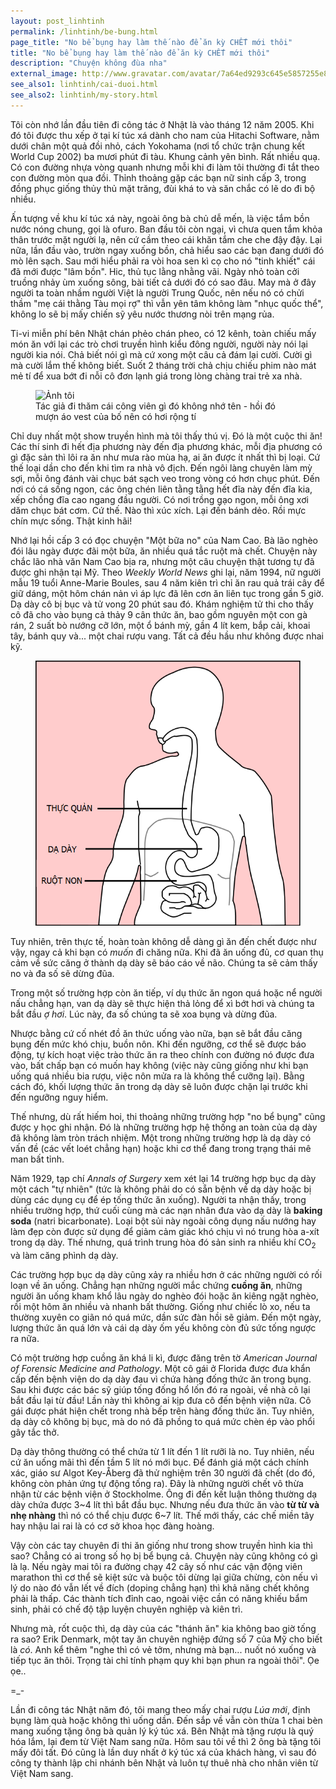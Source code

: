 ```yaml
---
layout: post_linhtinh
permalink: /linhtinh/be-bung.html
page_title: "No bể bụng hay làm thế nào để ăn kỳ CHẾT mới thôi"
title: "No bể bụng hay làm thế nào để ăn kỳ CHẾT mới thôi"
description: "Chuyện không đùa nha"
external_image: http://www.gravatar.com/avatar/7a64ed9293c645e5857255e8f2320a8d?s=292&abc=xyz
see_also1: linhtinh/cai-duoi.html
see_also2: linhtinh/my-story.html
---
```

Tôi còn nhớ lần đầu tiên đi công tác ở Nhật là vào tháng 12 năm 2005. Khi đó tôi được thu xếp ở tại kí túc xá dành cho nam của Hitachi Software, nằm dưới chân một quả đồi nhỏ, cách Yokohama (nơi tổ chức trận chung kết World Cup 2002) ba mươi phút đi tàu. Khung cảnh yên bình. Rất nhiều quạ. Có con đường nhựa vòng quanh nhưng mỗi khi đi làm tôi thường đi tắt theo con đường mòn qua đồi. Thỉnh thoảng gặp các bạn nữ sinh cấp 3, trong đồng phục giống thủy thủ mặt trăng, đùi khá to và săn chắc có lẽ do đi bộ nhiều.

Ấn tượng về khu kí túc xá này, ngoài ông bà chủ dễ mến, là việc tắm bồn nước nóng chung, gọi là ofuro. Ban đầu tôi còn ngại, vì chưa quen tắm khỏa thân trước mặt người lạ, nên cứ cầm theo cái khăn tắm che che đậy đậy. Lại nữa, lần đầu vào, trườn ngay xuống bồn, chả hiểu sao các bạn đang dưới đó mò lên sạch. Sau mới hiểu phải ra vòi hoa sen kì cọ cho nó "tinh khiết" cái đã mới được "lâm bồn". Hic, thủ tục lằng nhằng vãi. Ngày nhỏ toàn cởi truồng nhảy ùm xuống sông, bài tiết cả dưới đó có sao đâu. May mà ở đây người ta toàn nhầm người Việt là người Trung Quốc, nên nếu nó có chửi thầm "mẹ cái thằng Tàu mọi rợ" thì vẫn yên tâm không làm "nhục quốc thể", không lo sẽ bị mấy chiến sỹ yêu nước thương nòi trên mạng rủa.

Ti-vi miễn phí bên Nhật chán phẻo chán pheo, có 12 kênh, toàn chiếu mấy món ăn với lại các trò chơi truyền hình kiểu đông người, người này nói lại người kia nói. Chả biết nói gì mà cứ xong một câu cả đám lại cười. Cười gì mà cười lắm thế không biết. Suốt 2 tháng trời chả chịu chiếu phim nào mát mẻ tí để xua bớt đi nỗi cô đơn lạnh giá trong lòng chàng trai trẻ xa nhà.

<figure>
  <div class="img-container">
  <img src="/media/thi_onsite1.jpg" srcset="/media/thi_onsite1.jpg 1x, /media/thi_onsite1_2x.jpg 2x" alt="Ảnh tôi"></img>
  </div>
  <figcaption>Tác giả đi thăm cái công viên gì đó không nhớ tên - hồi đó mượn áo vest của bố nên có hơi rộng tí</figcaption>
</figure>

Chỉ duy nhất một show truyền hình mà tôi thấy thú vị. Đó là một cuộc thi ăn! Các thí sinh đi hết địa phương này đến địa phương khác, mỗi địa phương có gì đặc sản thì lôi ra ăn như mưa rào mùa hạ, ai ăn được ít nhất thì bị loại. Cứ thế loại dần cho đến khi tìm ra nhà vô địch. Đến ngôi làng chuyên làm mỳ sợi, mỗi ông đánh vài chục bát sạch veo trong vòng có hơn chục phút. Đến nơi có cá sống ngon, các ông chén liên tằng tằng hết đĩa này đến đĩa kia, xếp chồng đĩa cao ngang đầu người. Có nơi trồng gạo ngon, mỗi ông xơi dăm chục bát cơm. Cứ thế. Nào thì xúc xích. Lại đến bánh dẻo. Rồi mực chín mực sống. Thật kinh hãi!

Nhớ lại hồi cấp 3 có đọc chuyện "Một bữa no" của Nam Cao. Bà lão nghèo đói lâu ngày được đãi một bữa, ăn nhiều quá tắc ruột mà chết. Chuyện này chắc lão nhà văn Nam Cao bịa ra, nhưng một câu chuyện thật tương tự đã được ghi nhận tại Mỹ. Theo _Weekly World News_ ghi lại, năm 1994, nữ người mẫu 19 tuổi Anne-Marie Boules, sau 4 năm kiên trì chỉ ăn rau quả trái cây để giữ dáng, một hôm chán nản vì áp lực đã lên cơn ăn liên tục trong gần 5 giờ. Dạ dày cô bị bục và tử vong 20 phút sau đó. Khám nghiệm tử thi cho thấy cô đã cho vào bụng cả thảy 9 cân thức ăn, bao gồm nguyên một con gà rán, 2 suất bò nướng cỡ lớn, một ổ bánh mỳ, gần 4 lít kem, bắp cải, khoai tây, bánh quy và... một chai rượu vang. Tất cả đều hầu như không được nhai kỹ.

<figure>
  <div class="img-container" data-src="/media/stomach.png" data-alt="Dạ dày">
  <noscript><img src="/media/stomach.png" alt="Dạ dày"></img></noscript>
  </div>
</figure>

Tuy nhiên, trên thực tế, hoàn toàn không dễ dàng gì ăn đến chết được như vậy, ngay cả khi bạn có _muốn_ đi chăng nữa. Khi đã ăn uống đủ, cơ quan thụ cảm về sức căng ở thành dạ dày sẽ báo cáo về não. Chúng ta sẽ cảm thấy no và đa số sẽ dừng đũa.

Trong một số trường hợp còn ăn tiếp, ví dụ thức ăn ngon quá hoặc nể người nấu chẳng hạn, van dạ dày sẽ thực hiện thả lỏng để xì bớt hơi và chúng ta bắt đầu _ợ hơi_. Lúc này, đa số chúng ta sẽ xoa bụng và dừng đũa.

Nhược bằng cứ cố nhét đồ ăn thức uống vào nữa, bạn sẽ bắt đầu căng bụng đến mức khó chịu, buồn nôn. Khi đến ngưỡng, cơ thể sẽ được báo động, tự kích hoạt việc trào thức ăn ra theo chính con đường nó được đưa vào, bất chấp bạn có muốn hay không (việc này cũng giống như khi bạn uống quá nhiều bia rượu, việc nôn mửa ra là không thể cưỡng lại). Bằng cách đó, khối lượng thức ăn trong dạ dày sẽ luôn được chặn lại trước khi đến ngưỡng nguy hiểm.

Thế nhưng, dù rất hiếm hoi, thi thoảng những trường hợp "no bể bụng" cũng được y học ghi nhận. Đó là những trường hợp hệ thống an toàn của dạ dày đã không làm tròn trách nhiệm. Một trong những trường hợp là dạ dày có vấn đề (các vết loét chẳng hạn) hoặc khi cơ thể đang trong trạng thái mê man bất tỉnh.

Năm 1929, tạp chí _Annals of Surgery_ xem xét lại 14 trường hợp bục dạ dày một cách "tự nhiên" (tức là không phải do có sẵn bệnh về dạ dày hoặc bị dùng các dụng cụ để ép tống thức ăn xuống). Người ta nhận thấy, trong nhiều trường hợp, thứ cuối cùng mà các nạn nhân đưa vào dạ dày là __baking soda__ (natri bicarbonate). Loại bột sủi này ngoài công dụng nấu nướng hay làm đẹp còn được sử dụng để giảm cảm giác khó chịu vì nó trung hòa a-xít trong dạ dày. Thế nhưng, quá trình trung hòa đó sản sinh ra nhiều khí CO<sub>2</sub> và làm căng phình dạ dày.

Các trường hợp bục dạ dày cũng xảy ra nhiều hơn ở các những người có rối loạn về ăn uống. Chẳng hạn những người mắc chứng __cuồng ăn__, những người ăn uống kham khổ lâu ngày do nghèo đói hoặc ăn kiêng ngặt nghèo, rồi một hôm ăn nhiều và nhanh bất thường. Giống như chiếc lò xo, nếu ta thường xuyên co giãn nó quá mức, dần sức đàn hồi sẽ giảm. Đến một ngày, lượng thức ăn quá lớn và cái dạ dày ốm yếu không còn đủ sức tống ngược ra nữa.

Có một trường hợp cuồng ăn khá li kì, được đăng trên tờ _American Journal of Forensic Medicine and Pathology_. Một cô gái ở Florida được đưa khẩn cấp đến bệnh viện do dạ dày đau vì chứa hàng đống thức ăn trong bụng. Sau khi được các bác sỹ giúp tống đống hổ lốn đó ra ngoài, về nhà cô lại bắt đầu lại từ đầu! Lần này thì không ai kịp đưa cô đến bệnh viện nữa. Cô gái được phát hiện chết trong nhà bếp trên hàng đống thức ăn. Tuy nhiên, dạ dày cô không bị bục, mà do nó đã phồng to quá mức chèn ép vào phổi gây tắc thở.

Dạ dày thông thường có thể chứa từ 1 lít đến 1  lít rưỡi là no. Tuy nhiên, nếu cứ ăn uống mãi thì đến tầm 5 lít nó mới bục. Để đánh giá một cách chính xác, giáo sư Algot Key-Åberg đã thử nghiệm trên 30 người đã chết (do đó, không còn phản ứng tự động tống ra). Đây là những người chết vô thừa nhận từ các bệnh viện ở Stockholme. Ông đi đến kết luận thông thường dạ dày chứa được 3~4 lít thì bắt đầu bục. Nhưng nếu đưa thức ăn vào __từ từ và nhẹ nhàng__ thì nó có thể chịu được 6~7 lít. Thế mới thấy, các chế miền tây hay nhậu lai rai là có cơ sở khoa học đàng hoàng.

Vậy còn các tay chuyên đi thi ăn giống như trong show truyền hình kia thì sao? Chẳng có ai trong số họ bị bể bụng cả. Chuyện này cũng không có gì là lạ. Nếu ngày mai tôi ra đường chạy 42 cây số như các vận động viên marathon thì cơ thể sẽ kiệt sức và buộc tôi dừng lại giữa chừng, còn nếu vì lý do nào đó vẫn lết về đích (doping chẳng hạn) thì khả năng chết không phải là thấp. Các thành tích đỉnh cao, ngoài việc cần có năng khiếu bẩm sinh, phải có chế độ tập luyện chuyên nghiệp và kiên trì.

Nhưng mà, rốt cuộc thì, dạ dày của các "thánh ăn" kia không bao giờ tống ra sao? Erik Denmark, một tay ăn chuyên nghiệp đứng số 7 của Mỹ cho biết là _có_. Anh kể thêm "nghe thì có vẻ tởm, nhưng mà bạn... nuốt nó xuống và tiếp tục ăn thôi. Trọng tài chỉ tính phạm quy khi bạn phun ra ngoài thôi". Ọe ọe..

=_-

Lần đi công tác Nhật năm đó, tôi mang theo mấy chai rượu _Lúa mới_, định bụng làm quà hoặc không thì uống dần. Đến sắp về vẫn còn thừa 1 chai bèn mang xuống tặng ông bà quản lý ký túc xá. Bên Nhật mà tặng rượu là quý hóa lắm, lại đem từ Việt Nam sang nữa. Hôm sau tôi về thì 2 ông bà tặng tôi mấy đôi tất. Đó cũng là lần duy nhất ở ký túc xá của khách hàng, vì sau đó công ty thành lập chi nhánh bên Nhật và luôn tự thuê nhà cho nhân viên từ Việt Nam sang.

